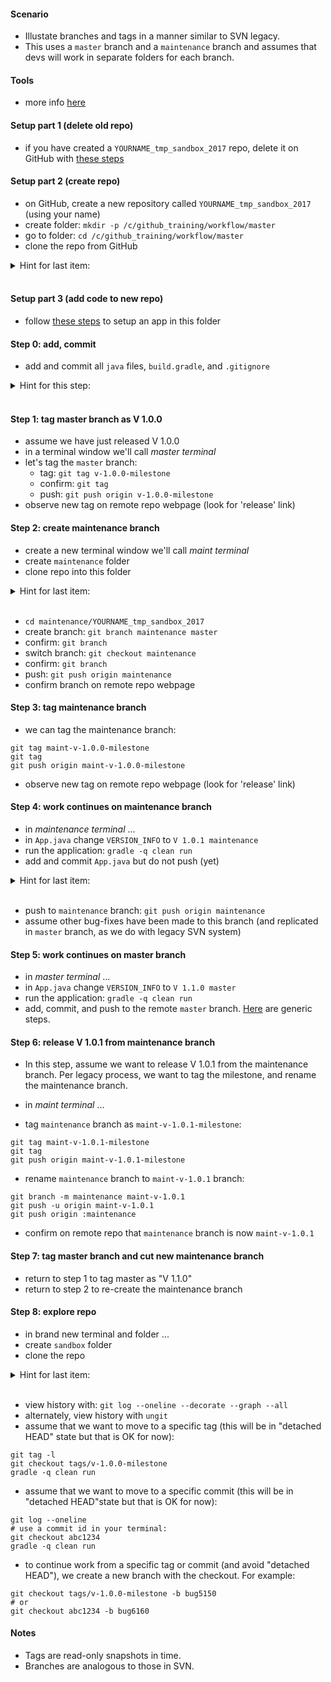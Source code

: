 
#### Scenario

* Illustate branches and tags in a manner similar to SVN legacy.
* This uses a `master` branch and a `maintenance` branch and assumes that devs will work in separate folders for each branch.

#### Tools

* more info [here](./reference_doc/Tools.md)

#### Setup part 1 (delete old repo)

* if you have created a `YOURNAME_tmp_sandbox_2017` repo, delete it on GitHub with [these steps](./reference_doc/DeleteRepo.md)

#### Setup part 2 (create repo)

* on GitHub, create a new repository called `YOURNAME_tmp_sandbox_2017` (using your name)
* create folder: `mkdir -p /c/github_training/workflow/master`
* go to folder: `cd /c/github_training/workflow/master`
* clone the repo from GitHub
<details><summary>Hint for last item:</summary>
<p><pre>
# REPO is a placeholder. Retrieve the value from the GitHub page for the repository
git clone REPO
</pre></p></details>
<br/>

#### Setup part 3 (add code to new repo)

* follow [these steps](./reference_doc/SetupApp.md) to setup an app in this folder

#### Step 0: add, commit

* add and commit all `java` files, `build.gradle`, and `.gitignore`

<details><summary>Hint for this step:</summary>
<p><pre>
git add src/**/*.java build.gradle .gitignore
git status
git commit -m "my App"
</pre></p></details>
<br/>

#### Step 1: tag master branch as V 1.0.0

* assume we have just released V 1.0.0
* in a terminal window we'll call _master terminal_
* let's tag the `master` branch:
    * tag: `git tag v-1.0.0-milestone`
    * confirm: `git tag`
    * push: `git push origin v-1.0.0-milestone`
* observe new tag on remote repo webpage (look for 'release' link)

#### Step 2: create maintenance branch

* create a new terminal window we'll call _maint terminal_
* create `maintenance` folder
* clone repo into this folder
<details><summary>Hint for last item:</summary>
<p><pre>
# change repo as appropriate:
git clone https://github.com/codetojoy/YOURNAME_tmp_sandbox_2017.git
</pre></p></details>
</details>
<br/>

* `cd maintenance/YOURNAME_tmp_sandbox_2017`
* create branch: `git branch maintenance master`
* confirm: `git branch`
* switch branch: `git checkout maintenance`
* confirm: `git branch`
* push: `git push origin maintenance`
* confirm branch on remote repo webpage

#### Step 3: tag maintenance branch

* we can tag the maintenance branch:
```
git tag maint-v-1.0.0-milestone
git tag
git push origin maint-v-1.0.0-milestone
```
* observe new tag on remote repo webpage (look for 'release' link)

#### Step 4: work continues on maintenance branch

* in _maintenance terminal_ ...
* in `App.java` change `VERSION_INFO` to `V 1.0.1 maintenance`
* run the application: `gradle -q clean run`
* add and commit `App.java` but do not push (yet)
<details><summary>Hint for last item:</summary>
<p><pre>
git status
git add src/**/App.java
git commit -m "useful message here"
</pre></p></details>
<br/>

* push to `maintenance` branch: `git push origin maintenance`
* assume other bug-fixes have been made to this branch (and replicated in `master` branch, as we do with legacy SVN system)

#### Step 5: work continues on master branch

* in _master terminal_ ...
* in `App.java` change `VERSION_INFO` to `V 1.1.0 master`
* run the application: `gradle -q clean run`
* add, commit, and push to the remote `master` branch. [Here](../reference_doc/Commit.md) are generic steps.

#### Step 6: release V 1.0.1 from maintenance branch

* In this step, assume we want to release V 1.0.1 from the maintenance branch. Per legacy process, we want to tag the milestone, and rename the maintenance branch.

* in _maint terminal_ ...
* tag `maintenance` branch as `maint-v-1.0.1-milestone`:
```
git tag maint-v-1.0.1-milestone
git tag
git push origin maint-v-1.0.1-milestone
```
* rename `maintenance` branch to `maint-v-1.0.1` branch: 
```
git branch -m maintenance maint-v-1.0.1
git push -u origin maint-v-1.0.1
git push origin :maintenance
```
* confirm on remote repo that `maintenance` branch is now `maint-v-1.0.1`

#### Step 7: tag master branch and cut new maintenance branch

* return to step 1 to tag master as "V 1.1.0"
* return to step 2 to re-create the maintenance branch

#### Step 8: explore repo

* in brand new terminal and folder ...
* create `sandbox` folder
* clone the repo 
<details><summary>Hint for last item:</summary>
<p><pre>
cd sandbox
# change repo as appropriate:
git clone https://github.com/codetojoy/YOURNAME_tmp_sandbox_2017.git
</pre></p></details>
<br/>

* view history with: `git log --oneline --decorate --graph --all`
* alternately, view history with `ungit`
* assume that we want to move to a specific tag (this will be in "detached HEAD" state but that is OK for now):
```
git tag -l
git checkout tags/v-1.0.0-milestone
gradle -q clean run
```
* assume that we want to move to a specific commit (this will be in "detached HEAD"state but that is OK for now):
```
git log --oneline
# use a commit id in your terminal:
git checkout abc1234
gradle -q clean run
``` 
* to continue work from a specific tag or commit (and avoid "detached HEAD"), we create a new branch with the checkout. For example:
```
git checkout tags/v-1.0.0-milestone -b bug5150
# or
git checkout abc1234 -b bug6160
```

#### Notes

* Tags are read-only snapshots in time.
* Branches are analogous to those in SVN.
